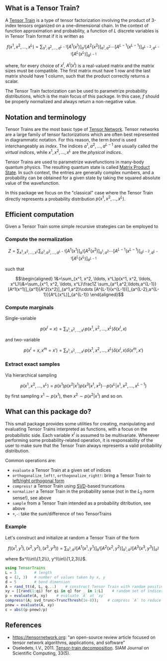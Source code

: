 ## What is a Tensor Train?
A [Tensor Train](https://tensornetwork.org/mps/) is a type of tensor factorization involving the product of 3-index tensors organized on a one-dimensional chain. 
In the context of function approximation and probability, a function of $L$ discrete variables is in Tensor Train format if it is written as
```math
f(x^1, x^2, \ldots, x^L) = \sum_{a^1,a^2,\ldots,a^{L-1}} [A^1(x^1)]_{a^1}[A^2(x^2)]_{a^1,a^2}\cdots [A^{L-1}(x^{L-1})]_{a^{L-2},a^{L-1}}[A^L(x^L)]_{a^{L-1}}
```
where, for every choice of $x^l$, $A^l(x^l)$ is a real-valued matrix and the matrix sizes must be compatible.
The first matrix must have 1 row and the last matrix should have 1 column, such that the product correctly returns a scalar.

The Tensor Train factorization can be used to parametrize probability distributions, which is the main focus of this package. In this case, $f$ should be properly normalized and always return a non-negative value. 

## Notation and terminology
Tensor Trains are the most basic type of [Tensor Network](https://tensornetwork.org/). Tensor networks are a large family of tensor factorizations which are often best represented in diagrammatic notation. For this reason, the term _bond_ is used interchangeably as _index_. The indices $a^1,a^2,\ldots,a^{L-1}$ are usually called the _virtual indices_, while $x^1, x^2, \ldots, x^L$ are the _physical indices_.

Tensor Trains are used to parametrize wavefunctions in many-body quantum physics. The resulting quantum state is called [Matrix Product State](https://en.wikipedia.org/wiki/Matrix_product_state). In such context, the entries are generally complex numbers, and a probability can be obtained for a given state by taking the squared absolute value of the wavefunction.

In this package we focus on the "classical" case where the Tensor Train directly represents a probability distribution $p(x^1, x^2, \ldots, x^L)$. 

## Efficient computation
Given a Tensor Train some simple recursive strategies can be employed to

### Compute the normalization
```math
Z = \sum_{x^1, x^2, \ldots, x^L} \sum_{a^1,a^2,\ldots,a^{L-1}} [A^1(x^1)]_{a^1}[A^2(x^2)]_{a^1,a^2}\cdots [A^{L-1}(x^{L-1})]_{a^{L-2},a^{L-1}}[A^L(x^L)]_{a^{L-1}}
```
such that 
```math
\begin{aligned}
1&=\sum_{x^1, x^2, \ldots, x^L}p(x^1, x^2, \ldots, x^L)\\&=\sum_{x^1, x^2, \ldots, x^L}\frac1Z \sum_{a^1,a^2,\ldots,a^{L-1}} [A^1(x^1)]_{a^1}[A^2(x^2)]_{a^1,a^2}\cdots [A^{L-1}(x^{L-1})]_{a^{L-2},a^{L-1}}[A^L(x^L)]_{a^{L-1}}
\end{aligned}
```
### Compute marginals
Single-variable
```math
p(x^l=x) = \sum_{x^1, x^2, \ldots, x^L} p(x^1, x^2, \ldots, x^L) \delta(x^l,x)
```
and two-variable
```math
p(x^l=x, x^m=x') = \sum_{x^1, x^2, \ldots, x^L} p(x^1, x^2, \ldots, x^L) \delta(x^l,x)\delta(x^m,x')
```
### Extract exact samples
Via hierarchical sampling
```math
p(x^1, x^2, \ldots, x^L) = p(x^1)p(x^2|x^1)p(x^3|x^1,x^2)\cdots p(x^L|x^1,x^2,\ldots,x^{L-1})
```
by first sampling $x^1\sim p(x^1)$, then $x^2\sim p(x^2|x^1)$ and so on.

## What can this package do?
This small package provides some utilities for creating, manipulating and evaluating Tensor Trains interpreted as functions, with a focus on the probabilistic side. 
Each variable $x^l$ is assumed to be multivariate.
Whenever performing some probability-related operation, it is responsability of the user to make sure that the Tensor Train always represents a valid probability distribution.

Common operations are:

- `evaluate` a Tensor Train at a given set of indices
- `orthogonalize_left!`, `orthogonalize_right!`: bring a Tensor Train to [left/right orthogonal form](https://tensornetwork.org/mps/)
- `compress!` a Tensor Train using [SVD](https://en.wikipedia.org/wiki/Singular_value_decomposition)-based truncations
- `normalize!` a Tensor Train in the probability sense (not in the $L_2$ norm sense!), see above
- `sample` from a Tensor Train intended as a probability ditribution, see above
- `+`,`-`: take the sum/difference of two TensorTrains

### Example
Let's construct and initialize at random a Tensor Train of the form
```math
f\left((x^1,y^1), (x^2,y^2), (x^3,y^3)\right) = \sum_{a^1,a^2} [A^1(x^1,y^1)]_{a^1}[A^2(x^2,y^2)]_{a^1,a^2}[A^3(x^3,y^3)]_{a^2}
```
where $x^l\\in\\{1,2\\}, y^l\\in\\{1,2,3\\}$.
```julia
using TensorTrains
L = 3        # length
q = (2, 3)   # number of values taken by x, y
d = 5        # bond dimension
A = rand_tt(d, L, q...)    # construct Tensor Train with random positive entries
xy = [[rand(1:qi) for qi in q] for _ in 1:L]    # random set of indices
p = evaluate(A, xy)    # evaluate `A` at `xy`
compress!(A; svd_trunc=TruncThresh(1e-8));    # compress `A` to reduce the bond dimension
pnew = evaluate(A, xy)
ε = abs((p-pnew)/p)
```

## References
- https://tensornetwork.org: "an open-source review article focused on tensor network algorithms, applications, and software"
- Oseledets, I.V., 2011. [Tensor-train decomposition](https://sites.pitt.edu/~sjh95/related_papers/tensor_train_decomposition.pdf). SIAM Journal on Scientific Computing, 33(5).